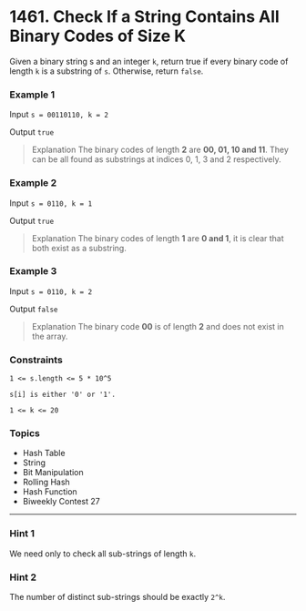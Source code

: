 # 1461. Check If a String Contains All Binary Codes of Size K

Given a binary string s and an integer `k`, return true if every binary code of length `k` is a substring of `s`. Otherwise, return `false`.
 

### Example 1

Input `s = 00110110, k = 2`

Output `true`

> Explanation The binary codes of length **2** are **00, 01, 10 and 11**. They can be all found as substrings at indices 0, 1, 3 and 2 respectively.


### Example 2

Input `s = 0110, k = 1`

Output `true`

> Explanation The binary codes of length **1** are **0 and 1**, it is clear that both exist as a substring. 


### Example 3

Input `s = 0110, k = 2`

Output `false`

> Explanation The binary code **00** is of length **2** and does not exist in the array.
 

### Constraints

`1 <= s.length <= 5 * 10^5`

`s[i] is either '0' or '1'.`

`1 <= k <= 20`


### Topics
- Hash Table
- String
- Bit Manipulation
- Rolling Hash
- Hash Function
- Biweekly Contest 27

---

### Hint 1
We need only to check all sub-strings of length `k`.

### Hint 2
The number of distinct sub-strings should be exactly `2^k`.